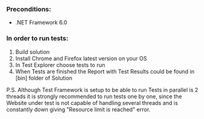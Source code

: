 ### Preconditions:
- .NET Framework 6.0

### In order to run tests:
1. Build solution
2. Install Chrome and Firefox latest version on your OS
3. In Test Explorer choose tests to run
4. When Tests are finished the Report with Test Results could be found in [bin] folder of Solution

P.S.
Although Test Framework is setup to be able to run Tests in parallel is 2 threads 
it is strongly recommended to run tests one by one, since the Website under test is not capable of handling several threads and is constantly down
giving "Resource limit is reached" error.